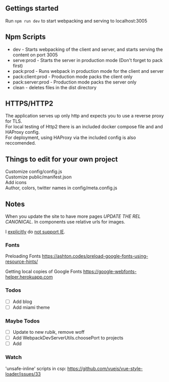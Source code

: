 ## Gettings started
Run ```npm run dev``` to start webpacking and serving to localhost:3005

## Npm Scripts
 - dev - Starts webpacking of the client and server, and starts serving the content on port 3005
 - serve:prod - Starts the server in production mode (Don't forget to pack first)
 - pack:prod - Runs webpack in production mode for the client and server
 - pack:client:prod - Production mode packs the client only
 - pack:server:prod - Production mode packs the server only
 - clean - deletes files in the dist directory

## HTTPS/HTTP2
The application serves up only http and expects you to use a reverse proxy for TLS.  
For local testing of Http2 there is an included docker compose file and and HAProxy config.  
For deployment, using HAProxy via the included config is also reccomended.  

## Things to edit for your own project
Customize config/config.js  
Customize public/manifest.json  
Add icons  
Author, colors, twitter names in config/meta.config.js

## Notes
When you update the site to have more pages *UPDATE THE REL CANONICAL.*
In components use relative urls for images.

<!-- Replace with a blame link after this is pushed -->
I [explicitly](/package.json) do [not support IE](https://css-tricks.com/a-business-case-for-dropping-internet-explorer/). 

### Fonts

Preloading Fonts
https://ashton.codes/preload-google-fonts-using-resource-hints/

Getting local copies of Google Fonts
https://google-webfonts-helper.herokuapp.com

### Todos
- [ ] Add blog
- [ ] Add miami theme

### Maybe Todos
- [ ] Update to new rubik, remove woff
- [ ] Add WebpackDevServerUtils.choosePort to projects
- [ ] Add <base>

### Watch
'unsafe-inline' scripts in csp: 
https://github.com/vuejs/vue-style-loader/issues/33

